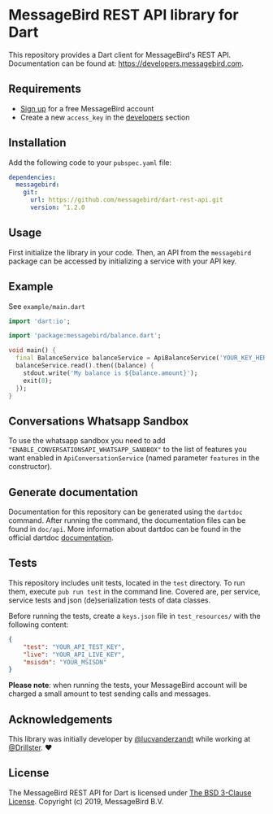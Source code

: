 # MessageBird REST API library for Dart
This repository provides a Dart client for MessageBird's REST API. Documentation can be found at: https://developers.messagebird.com.

## Requirements
- [Sign up](https://www.messagebird.com/en/signup) for a free MessageBird account
- Create a new `access_key` in the [developers](https://www.messagebird.com/app/en/settings/developers/access) section

## Installation
Add the following code to your `pubspec.yaml` file:

```yaml
dependencies:
  messagebird:
    git:
      url: https://github.com/messagebird/dart-rest-api.git
      version: ^1.2.0
```

## Usage
First initialize the library in your code. Then, an API from the `messagebird` package can be accessed by initializing a service with your API key.

## Example
See `example/main.dart`

```dart
import 'dart:io';

import 'package:messagebird/balance.dart';

void main() {
  final BalanceService balanceService = ApiBalanceService('YOUR_KEY_HERE');
  balanceService.read().then((balance) {
    stdout.write('My balance is ${balance.amount}');
    exit(0);
  });
}
```

## Conversations Whatsapp Sandbox
To use the whatsapp sandbox you need to add `"ENABLE_CONVERSATIONSAPI_WHATSAPP_SANDBOX"` to the list of features you want enabled in `ApiConversationService` (named parameter `features` in the constructor).

## Generate documentation
Documentation for this repository can be generated using the `dartdoc` command. After running the command, the documentation files can be found in `doc/api`. More information about dartdoc can be found in the official dartdoc [documentation](https://dart.dev/tools/dartdoc).

## Tests
This repository includes unit tests, located in the `test` directory. To run them, execute `pub run test` in the command line. Covered are, per service, service tests and json (de)serialization tests of data classes.

Before running the tests, create a `keys.json` file in `test_resources/` with the following content:
```json
{
    "test": "YOUR_API_TEST_KEY",
    "live": "YOUR_API_LIVE_KEY",
    "msisdn": "YOUR_MSISDN"
}
```

**Please note**: when running the tests, your MessageBird account will be charged a small amount to test sending calls and messages.

## Acknowledgements
This library was initially developer by [@lucvanderzandt](https://github.com/lucvanderzandt) while working at [@Drillster](https://github.com/Drillster). ❤️

## License
The MessageBird REST API for Dart is licensed under [The BSD 3-Clause License](http://opensource.org/licenses/BSD-3-Clause). Copyright (c) 2019, MessageBird B.V. 
